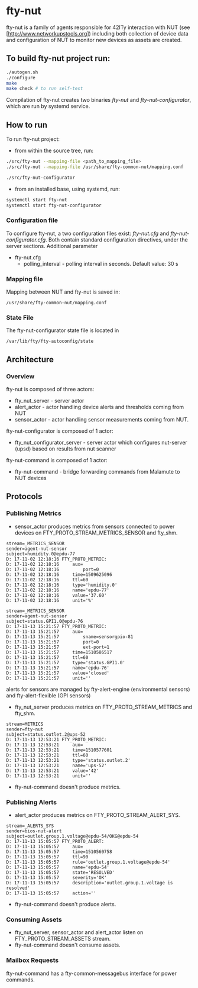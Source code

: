 # fty-nut

fty-nut is a family of agents responsible for 42ITy interaction with NUT (see
[http://www.networkupstools.org]) including both collection of device data
and configuration of NUT to monitor new devices as assets are created.

## To build fty-nut project run:

```bash
./autogen.sh
./configure
make
make check # to run self-test
```
Compilation of fty-nut creates two binaries _fty-nut_ and _fty-nut-configurator_, which are run by systemd service.

## How to run

To run fty-nut project:

* from within the source tree, run:

```bash
./src/fty-nut --mapping-file <path_to_mapping_file>
./src/fty-nut --mapping-file /usr/share/fty-common-nut/mapping.conf

./src/fty-nut-configurator
```

* from an installed base, using systemd, run:

```bash
systemctl start fty-nut
systemctl start fty-nut-configurator
```

### Configuration file

To configure fty-nut, a two configuration files exist: _fty-nut.cfg_ and _fty-nut-configurator.cfg_.
Both contain standard configuration directives, under the server sections. Additional parameter

* fty-nut.cfg
  * polling_interval - polling interval in seconds. Default value: 30 s

### Mapping file
Mapping between NUT and fty-nut is saved in:

```
/usr/share/fty-common-nut/mapping.conf
```

### State File
The fty-nut-configurator state file is located in

```
/var/lib/fty/fty-autoconfig/state

```

## Architecture

### Overview

fty-nut is composed of three actors:

* fty_nut_server - server actor
* alert_actor - actor handling device alerts and thresholds coming from NUT
* sensor_actor - actor handling sensor measurements coming from NUT.

fty-nut-configurator is composed of 1 actor:

* fty_nut_configurator_server - server actor which configures nut-server (upsd) based on results from nut scanner

fty-nut-command is composed of 1 actor:

* fty-nut-command - bridge forwarding commands from Malamute to NUT devices

## Protocols

### Publishing Metrics

* sensor_actor produces metrics from sensors connected to power devices on FTY_PROTO_STREAM_METRICS_SENSOR and fty_shm.

```
stream=_METRICS_SENSOR
sender=agent-nut-sensor
subject=humidity.0@epdu-77
D: 17-11-02 12:18:16 FTY_PROTO_METRIC:
D: 17-11-02 12:18:16     aux=
D: 17-11-02 12:18:16         port=0
D: 17-11-02 12:18:16     time=1509625096
D: 17-11-02 12:18:16     ttl=60
D: 17-11-02 12:18:16     type='humidity.0'
D: 17-11-02 12:18:16     name='epdu-77'
D: 17-11-02 12:18:16     value='37.60'
D: 17-11-02 12:18:16     unit='%'
```

```
stream=_METRICS_SENSOR
sender=agent-nut-sensor
subject=status.GPI1.0@epdu-76
D: 17-11-13 15:21:57 FTY_PROTO_METRIC:
D: 17-11-13 15:21:57     aux=
D: 17-11-13 15:21:57         sname=sensorgpio-81
D: 17-11-13 15:21:57         port=0
D: 17-11-13 15:21:57         ext-port=1
D: 17-11-13 15:21:57     time=1510586517
D: 17-11-13 15:21:57     ttl=60
D: 17-11-13 15:21:57     type='status.GPI1.0'
D: 17-11-13 15:21:57     name='epdu-76'
D: 17-11-13 15:21:57     value='closed'
D: 17-11-13 15:21:57     unit=''
```
alerts for sensors are managed by fty-alert-engine (environmental sensors) and fty-alert-flexible (GPI sensors)

* fty_nut_server produces metrics on FTY_PROTO_STREAM_METRICS and fty_shm.

```
stream=METRICS
sender=fty-nut
subject=status.outlet.2@ups-52
D: 17-11-13 12:53:21 FTY_PROTO_METRIC:
D: 17-11-13 12:53:21     aux=
D: 17-11-13 12:53:21     time=1510577601
D: 17-11-13 12:53:21     ttl=60
D: 17-11-13 12:53:21     type='status.outlet.2'
D: 17-11-13 12:53:21     name='ups-52'
D: 17-11-13 12:53:21     value='42'
D: 17-11-13 12:53:21     unit=''
```

* fty-nut-command doesn't produce metrics.

### Publishing Alerts

* alert_actor produces metrics on FTY_PROTO_STREAM_ALERT_SYS.

```
stream=_ALERTS_SYS
sender=bios-nut-alert
subject=outlet.group.1.voltage@epdu-54/OKG@epdu-54
D: 17-11-13 15:05:57 FTY_PROTO_ALERT:
D: 17-11-13 15:05:57     aux=
D: 17-11-13 15:05:57     time=1510560758
D: 17-11-13 15:05:57     ttl=90
D: 17-11-13 15:05:57     rule='outlet.group.1.voltage@epdu-54'
D: 17-11-13 15:05:57     name='epdu-54'
D: 17-11-13 15:05:57     state='RESOLVED'
D: 17-11-13 15:05:57     severity='OK'
D: 17-11-13 15:05:57     description='outlet.group.1.voltage is resolved'
D: 17-11-13 15:05:57     action=''
```

* fty-nut-command doesn't produce alerts.

### Consuming Assets

* fty_nut_server, sensor_actor and alert_actor listen on FTY_PROTO_STREAM_ASSETS stream.
* fty-nut-command doesn't consume assets.

### Mailbox Requests

fty-nut-command has a fty-common-messagebus interface for power commands.
